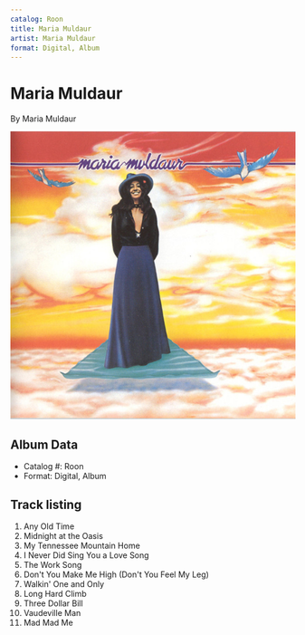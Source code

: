 ```yaml
---
catalog: Roon
title: Maria Muldaur
artist: Maria Muldaur
format: Digital, Album
---
```


# Maria Muldaur

By Maria Muldaur

![](../../assets/albumcovers/Maria_Muldaur-Maria_Muldaur.png)

## Album Data

- Catalog #: Roon
- Format: Digital, Album


## Track listing


1. Any Old Time
2. Midnight at the Oasis
3. My Tennessee Mountain Home
4. I Never Did Sing You a Love Song
5. The Work Song
6. Don't You Make Me High (Don't You Feel My Leg)
7. Walkin' One and Only
8. Long Hard Climb
9. Three Dollar Bill
10. Vaudeville Man
11. Mad Mad Me

